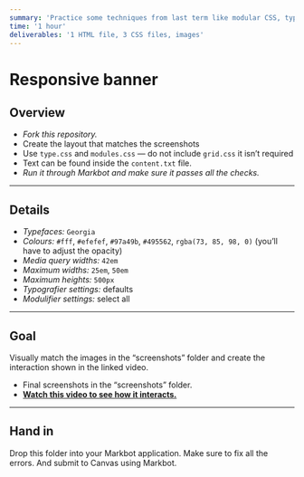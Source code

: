 ```yaml
---
summary: 'Practice some techniques from last term like modular CSS, type systems and also practice position.'
time: '1 hour'
deliverables: '1 HTML file, 3 CSS files, images'
---
```


# Responsive banner

## Overview

- *Fork this repository.*
- Create the layout that matches the screenshots
- Use `type.css` and `modules.css` — do not include `grid.css` it isn’t required
- Text can be found inside the `content.txt` file.
- *Run it through Markbot and make sure it passes all the checks.*

---

## Details

- *Typefaces:* `Georgia`
- *Colours:* `#fff`, `#efefef`, `#97a49b`, `#495562`, `rgba(73, 85, 98, 0)` (you’ll have to adjust the opacity)
- *Media query widths:* `42em`
- *Maximum widths:* `25em`, `50em`
- *Maximum heights:* `500px`
- *Typografier settings:* defaults
- *Modulifier settings:* select all

---

## Goal

Visually match the images in the “screenshots” folder and create the interaction shown in the linked video.

- Final screenshots in the “screenshots” folder.
- [**Watch this video to see how it interacts.**](https://youtu.be/u65dQnB7dJM)

---

## Hand in

Drop this folder into your Markbot application. Make sure to fix all the errors. And submit to Canvas using Markbot.
